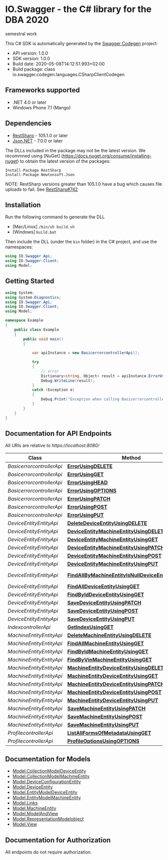 # IO.Swagger - the C# library for the DBA 2020

semestral work

This C# SDK is automatically generated by the [Swagger Codegen](https://github.com/swagger-api/swagger-codegen) project:

- API version: 1.0.0
- SDK version: 1.0.0
- Build date: 2020-05-08T14:12:51.993+02:00
- Build package: class io.swagger.codegen.languages.CSharpClientCodegen

## Frameworks supported
- .NET 4.0 or later
- Windows Phone 7.1 (Mango)

## Dependencies
- [RestSharp](https://www.nuget.org/packages/RestSharp) - 105.1.0 or later
- [Json.NET](https://www.nuget.org/packages/Newtonsoft.Json/) - 7.0.0 or later

The DLLs included in the package may not be the latest version. We recommned using [NuGet] (https://docs.nuget.org/consume/installing-nuget) to obtain the latest version of the packages:
```
Install-Package RestSharp
Install-Package Newtonsoft.Json
```

NOTE: RestSharp versions greater than 105.1.0 have a bug which causes file uploads to fail. See [RestSharp#742](https://github.com/restsharp/RestSharp/issues/742)

## Installation
Run the following command to generate the DLL
- [Mac/Linux] `/bin/sh build.sh`
- [Windows] `build.bat`

Then include the DLL (under the `bin` folder) in the C# project, and use the namespaces:
```csharp
using IO.Swagger.Api;
using IO.Swagger.Client;
using Model;
```

## Getting Started

```csharp
using System;
using System.Diagnostics;
using IO.Swagger.Api;
using IO.Swagger.Client;
using Model;

namespace Example
{
    public class Example
    {
        public void main()
        {
            
            var apiInstance = new BasicerrorcontrollerApi();

            try
            {
                // error
                Dictionary<string, Object> result = apiInstance.ErrorUsingDELETE();
                Debug.WriteLine(result);
            }
            catch (Exception e)
            {
                Debug.Print("Exception when calling BasicerrorcontrollerApi.ErrorUsingDELETE: " + e.Message );
            }
        }
    }
}
```

<a name="documentation-for-api-endpoints"></a>
## Documentation for API Endpoints

All URIs are relative to *https://localhost:8080/*

Class | Method | HTTP request | Description
------------ | ------------- | ------------- | -------------
*BasicerrorcontrollerApi* | [**ErrorUsingDELETE**](docs/BasicerrorcontrollerApi.md#errorusingdelete) | **DELETE** /error | error
*BasicerrorcontrollerApi* | [**ErrorUsingGET**](docs/BasicerrorcontrollerApi.md#errorusingget) | **GET** /error | error
*BasicerrorcontrollerApi* | [**ErrorUsingHEAD**](docs/BasicerrorcontrollerApi.md#errorusinghead) | **HEAD** /error | error
*BasicerrorcontrollerApi* | [**ErrorUsingOPTIONS**](docs/BasicerrorcontrollerApi.md#errorusingoptions) | **OPTIONS** /error | error
*BasicerrorcontrollerApi* | [**ErrorUsingPATCH**](docs/BasicerrorcontrollerApi.md#errorusingpatch) | **PATCH** /error | error
*BasicerrorcontrollerApi* | [**ErrorUsingPOST**](docs/BasicerrorcontrollerApi.md#errorusingpost) | **POST** /error | error
*BasicerrorcontrollerApi* | [**ErrorUsingPUT**](docs/BasicerrorcontrollerApi.md#errorusingput) | **PUT** /error | error
*DeviceEntityEntityApi* | [**DeleteDeviceEntityUsingDELETE**](docs/DeviceEntityEntityApi.md#deletedeviceentityusingdelete) | **DELETE** /deviceEntities/{id} | deleteDeviceEntity
*DeviceEntityEntityApi* | [**DeviceEntityMachineEntityUsingDELETE**](docs/DeviceEntityEntityApi.md#deviceentitymachineentityusingdelete) | **DELETE** /deviceEntities/{id}/machineEntity | deviceEntityMachineEntity
*DeviceEntityEntityApi* | [**DeviceEntityMachineEntityUsingGET**](docs/DeviceEntityEntityApi.md#deviceentitymachineentityusingget) | **GET** /deviceEntities/{id}/machineEntity | deviceEntityMachineEntity
*DeviceEntityEntityApi* | [**DeviceEntityMachineEntityUsingPATCH**](docs/DeviceEntityEntityApi.md#deviceentitymachineentityusingpatch) | **PATCH** /deviceEntities/{id}/machineEntity | deviceEntityMachineEntity
*DeviceEntityEntityApi* | [**DeviceEntityMachineEntityUsingPOST**](docs/DeviceEntityEntityApi.md#deviceentitymachineentityusingpost) | **POST** /deviceEntities/{id}/machineEntity | deviceEntityMachineEntity
*DeviceEntityEntityApi* | [**DeviceEntityMachineEntityUsingPUT**](docs/DeviceEntityEntityApi.md#deviceentitymachineentityusingput) | **PUT** /deviceEntities/{id}/machineEntity | deviceEntityMachineEntity
*DeviceEntityEntityApi* | [**FindAllByMachineEntityIsNullDeviceEntityUsingGET**](docs/DeviceEntityEntityApi.md#findallbymachineentityisnulldeviceentityusingget) | **GET** /deviceEntities/search/findAllByMachineEntityIsNull | findAllByMachineEntityIsNullDeviceEntity
*DeviceEntityEntityApi* | [**FindAllDeviceEntityUsingGET**](docs/DeviceEntityEntityApi.md#findalldeviceentityusingget) | **GET** /deviceEntities | findAllDeviceEntity
*DeviceEntityEntityApi* | [**FindByIdDeviceEntityUsingGET**](docs/DeviceEntityEntityApi.md#findbyiddeviceentityusingget) | **GET** /deviceEntities/{id} | findByIdDeviceEntity
*DeviceEntityEntityApi* | [**SaveDeviceEntityUsingPATCH**](docs/DeviceEntityEntityApi.md#savedeviceentityusingpatch) | **PATCH** /deviceEntities/{id} | saveDeviceEntity
*DeviceEntityEntityApi* | [**SaveDeviceEntityUsingPOST**](docs/DeviceEntityEntityApi.md#savedeviceentityusingpost) | **POST** /deviceEntities | saveDeviceEntity
*DeviceEntityEntityApi* | [**SaveDeviceEntityUsingPUT**](docs/DeviceEntityEntityApi.md#savedeviceentityusingput) | **PUT** /deviceEntities/{id} | saveDeviceEntity
*IndexcontrollerApi* | [**GetIndexUsingGET**](docs/IndexcontrollerApi.md#getindexusingget) | **GET** /index | getIndex
*MachineEntityEntityApi* | [**DeleteMachineEntityUsingDELETE**](docs/MachineEntityEntityApi.md#deletemachineentityusingdelete) | **DELETE** /machineEntities/{id} | deleteMachineEntity
*MachineEntityEntityApi* | [**FindAllMachineEntityUsingGET**](docs/MachineEntityEntityApi.md#findallmachineentityusingget) | **GET** /machineEntities | findAllMachineEntity
*MachineEntityEntityApi* | [**FindByIdMachineEntityUsingGET**](docs/MachineEntityEntityApi.md#findbyidmachineentityusingget) | **GET** /machineEntities/{id} | findByIdMachineEntity
*MachineEntityEntityApi* | [**FindByVinMachineEntityUsingGET**](docs/MachineEntityEntityApi.md#findbyvinmachineentityusingget) | **GET** /machineEntities/search/findByVin | findByVinMachineEntity
*MachineEntityEntityApi* | [**MachineEntityDeviceEntityUsingDELETE**](docs/MachineEntityEntityApi.md#machineentitydeviceentityusingdelete) | **DELETE** /machineEntities/{id}/deviceEntity | machineEntityDeviceEntity
*MachineEntityEntityApi* | [**MachineEntityDeviceEntityUsingGET**](docs/MachineEntityEntityApi.md#machineentitydeviceentityusingget) | **GET** /machineEntities/{id}/deviceEntity | machineEntityDeviceEntity
*MachineEntityEntityApi* | [**MachineEntityDeviceEntityUsingPATCH**](docs/MachineEntityEntityApi.md#machineentitydeviceentityusingpatch) | **PATCH** /machineEntities/{id}/deviceEntity | machineEntityDeviceEntity
*MachineEntityEntityApi* | [**MachineEntityDeviceEntityUsingPOST**](docs/MachineEntityEntityApi.md#machineentitydeviceentityusingpost) | **POST** /machineEntities/{id}/deviceEntity | machineEntityDeviceEntity
*MachineEntityEntityApi* | [**MachineEntityDeviceEntityUsingPUT**](docs/MachineEntityEntityApi.md#machineentitydeviceentityusingput) | **PUT** /machineEntities/{id}/deviceEntity | machineEntityDeviceEntity
*MachineEntityEntityApi* | [**SaveMachineEntityUsingPATCH**](docs/MachineEntityEntityApi.md#savemachineentityusingpatch) | **PATCH** /machineEntities/{id} | saveMachineEntity
*MachineEntityEntityApi* | [**SaveMachineEntityUsingPOST**](docs/MachineEntityEntityApi.md#savemachineentityusingpost) | **POST** /machineEntities | saveMachineEntity
*MachineEntityEntityApi* | [**SaveMachineEntityUsingPUT**](docs/MachineEntityEntityApi.md#savemachineentityusingput) | **PUT** /machineEntities/{id} | saveMachineEntity
*ProfilecontrollerApi* | [**ListAllFormsOfMetadataUsingGET**](docs/ProfilecontrollerApi.md#listallformsofmetadatausingget) | **GET** /profile | listAllFormsOfMetadata
*ProfilecontrollerApi* | [**ProfileOptionsUsingOPTIONS**](docs/ProfilecontrollerApi.md#profileoptionsusingoptions) | **OPTIONS** /profile | profileOptions


<a name="documentation-for-models"></a>
## Documentation for Models

 - [Model.CollectionModelDeviceEntity](docs/CollectionModelDeviceEntity.md)
 - [Model.CollectionModelMachineEntity](docs/CollectionModelMachineEntity.md)
 - [Model.DeviceConfigurationEntity](docs/DeviceConfigurationEntity.md)
 - [Model.DeviceEntity](docs/DeviceEntity.md)
 - [Model.EntityModelDeviceEntity](docs/EntityModelDeviceEntity.md)
 - [Model.EntityModelMachineEntity](docs/EntityModelMachineEntity.md)
 - [Model.Links](docs/Links.md)
 - [Model.MachineEntity](docs/MachineEntity.md)
 - [Model.ModelAndView](docs/ModelAndView.md)
 - [Model.RepresentationModelobject](docs/RepresentationModelobject.md)
 - [Model.View](docs/View.md)


## Documentation for Authorization

All endpoints do not require authorization.
